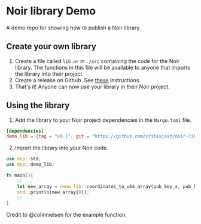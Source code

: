 # Noir library Demo

A demo repo for showing how to publish a Noir library.

## Create your own library

1. Create a file called `lib.nr` in `./src` containing the code for the Noir library. The functions in this file will be available to anyone that imports the library into their project.
2. Create a release on Github. See [these](https://docs.github.com/en/repositories/releasing-projects-on-github/managing-releases-in-a-repository) instructions.
3. That's it! Anyone can now use your library in their Noir project.

## Using the library

1. Add the library to your Noir project dependencies in the `Nargo.toml` file.

```toml
[dependencies]
demo_lib = {tag = "v0.1", git = "https://github.com/critesjosh/noir-lib-demo"}
```

2. Import the library into your Noir code.

```rust
use dep::std;
use dep::demo_lib;

fn main(){
    // ...
    let new_array = demo_lib::coordinates_to_u64_array(pub_key_x, pub_key_y);
    std::println(new_array[0]);
    // ...
}
```

Credit to @colinnielsen for the example function.
